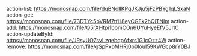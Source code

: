 action-list: https://monosnap.com/file/dqBNolIKPqJKJju5jFzPBYg1qLSxaN
action-get: https://monosnap.com/file/73DTYc5bVRM7tfH8eyCGFk2hQiTNIm
action-add: https://monosnap.com/file/Q5rXHtpi1bbmCOn6UYuHyeEfV5JrlC
action-updateById: https://monosnap.com/file/JRsyUO7svLzqebqpAfxrs1G1cOzz4W
action-remove: https://monosnap.com/file/gSpPxbMHRj0p0louI59KWGcp8rY0BJ